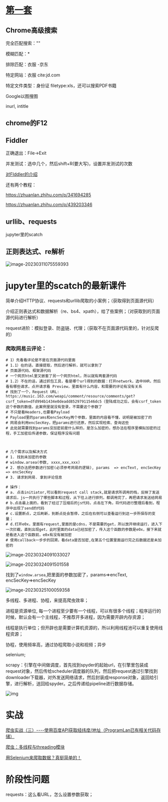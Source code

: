 # [第一套](https://github.com/wistbean/learn_python3_spider)

## Chrome高级搜索

完全匹配搜索：""

模糊匹配：*

排除匹配：衣服 -京东

特定网站：衣服 cite:jd.com

特定文件类型：身份证 filetype:xls，还可以搜索PDF书籍

Google以图搜图

inurl, intitle

## chrome的F12

## Fiddler

正确退出：File->Exit

并发测试：选中几个，然后shift+R(要大写)，设置并发测试的次数

[对FIddler的介绍](https://zhuanlan.zhihu.com/p/102392715)

还有两个教程：

https://zhuanlan.zhihu.com/p/341694285

https://zhuanlan.zhihu.com/p/439203346

## urllib、requests

jupyter里的scatch

## 正则表达式、re解析

![image-20230311075559393](D:\programlan\git-demo\images\爬虫-0301\image-20230311075559393.png)

# jupyter里的scatch的最新课件

简单介绍HTTP协议、requests和urllib爬取的小案例；（获取得到页面源代码）

介绍正则表达式和数据解析（re、bs4、xpath），给了些案例；（对获取到的页面源代码进行解析）

request进阶：模拟登录、防盗链、代理；（获取不在页面源代码里的，针对反爬的）

### 爬取网易云评论：

```
# 1）先看看评论是不是在页面源代码里面
# 1.1）在的话，直接提取，然后进行解析，就可以拿到了
# 页面源代码、框架源代码
# 一个网页html里又嵌套了另一个网页html，所以就有两套源代码
# 1.2）不在的话，通过抓包工具，看是哪个url得到的数据：打开network，选中XHR，然后看有哪些请求，点开请求看 Preview，里面有什么内容，和需要的评论有没有关系
# 找到了一个，Request URL: https://music.163.com/weapi/comment/resource/comments/get?csrf_token=dfd994b1434e0deadd85297911546dc5（登陆成功之后，会有csrf_token这个参数的数值，此案例里就没有登录，不需要这个参数了
# 不只是看Headers,也要看Payload
# Payload里的params和encSecKey两个参数，里面的内容看不懂，说明是被加密了的
# 网易会利用encSecKey，把params进行还原，然后实现检索、查询这些
# 此处就需要找到params没加密前是什么样的，是怎么加密的，想办法在程序里模拟加密的过程，手工加密后传递参数，保证程序没有问题



# 几个需求以及解决方式
# 1. 找到未加密的参数                       
# window.arsea(参数, xxxx,xxx,xxx)
# 2. 想办法把参数进行加密(必须参考网易的逻辑), params  => encText, encSecKey => encSecKey
# 3. 请求到网易. 拿到评论信息

# 操作：
# a. 点击initiator,可以看到request call stack,就是请求所调用的栈，反映了发送请求后，js一共执行了哪些脚本和过程，从下往上进行排列，都调用完了，再把请求发送给网易
# b.点击最上面的，看到了经过了压缩后的js代码，点击左下角，将代码进行整理后看到，程序中出现了send的代码
# c.设置断点，之后刷新，到断点处会暂停，之后在右侧可以查看运行到这一步所保存的变量；
# d.打开e0x，里面有request,里面的是cdns，不是需要的get，所以放开继续运行，进入下一次拦截，直到出现get，此时里面的data已经加密了，传入这个函数的参数是e0x，接下来就是看进入这个函数前，e0x有没有被加密
# 使用callback一步步的回溯，看data是否加密,在第五个位置里面运行完之后数据还是未加密的
```

![image-20230324091033027](D:\programlan\git-demo\images\爬虫-0301\image-20230324091033027.png)

![image-20230324091501558](D:\programlan\git-demo\images\爬虫-0301\image-20230324091501558.png)

找到了`window.arsea`,把里面的参数加密了，params=>encText, encSecKey=>encSecKey

![image-20230325100059358](D:\programlan\git-demo\images\爬虫-0301\image-20230325100059358.png)

多线程、多进程、协程，来提高爬虫效率；

进程是资源单位, 每一个进程至少要有一个线程，可以有很多个线程；程序运行的时候，默认会有一个主线程，不推荐开多进程，因为需要开辟内存资源；

线程是执行单位；但开辟也是需要计算机资源的，所以利用线程池可以重复使用线程资源；

协程，使用频率高，通过协程爬取小说和视频；异步

selenium;

scrapy：引擎在中间做调度，首先找到spyder的起始url，在引擎里包装成request对象，然后传给scheduler调度器的队列，然后把request通过引擎找到downloader下载器，对外发送网络请求，然后封装成response对象，返回给引擎，进行解析，送回给spyder。之后传递给pipeline进行数据存储。

![img](D:\programlan\git-demo\images\爬虫-0301\F5B87188FA4D54196481043E94CD1403.png)



# 实战

[爬虫实战（三）----使用百度API获取经纬度/地址（ProgramLan已有相关代码存储）](https://blog.csdn.net/Blank_spaces/article/details/106547571)

[爬虫：多线程与threading模块](https://blog.csdn.net/Blank_spaces/article/details/106547544?ops_request_misc=%257B%2522request%255Fid%2522%253A%2522167843429816800197044361%2522%252C%2522scm%2522%253A%252220140713.130102334.pc%255Fblog.%2522%257D&request_id=167843429816800197044361&biz_id=0&utm_medium=distribute.pc_search_result.none-task-blog-2~blog~first_rank_ecpm_v1~rank_v31_ecpm-3-106547544-null-null.blog_rank_default&utm_term=%E7%88%AC%E8%99%AB)

[用Selenium来爬取数据？真挺简单的！](https://cloud.tencent.com/developer/article/1858214)





# 阶段性问题

requests：这么看URL，怎么设置参数获取；

